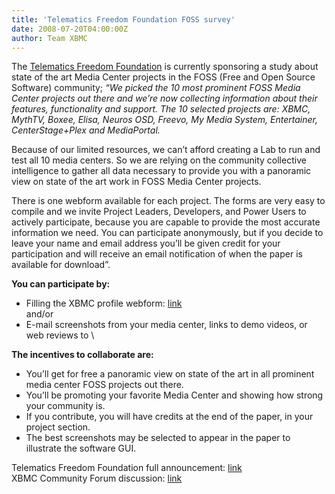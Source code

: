 ```yaml
---
title: 'Telematics Freedom Foundation FOSS survey'
date: 2008-07-20T04:00:00Z
author: Team XBMC
---
```

The [Telematics Freedom Foundation](http://www.telematicsfreedom.org) is currently sponsoring a study about state of the art Media Center projects in the FOSS (Free and Open Source Software) community; *“We picked the 10 most prominent FOSS Media Center projects out there and we’re now collecting information about their features, functionality and support. The 10 selected projects are: XBMC, MythTV, Boxee, Elisa, Neuros OSD, Freevo, My Media System, Entertainer, CenterStage+Plex and MediaPortal.*

 Because of our limited resources, we can’t afford creating a Lab to run and test all 10 media centers. So we are relying on the community collective intelligence to gather all data necessary to provide you with a panoramic view on state of the art work in FOSS Media Center projects.

 There is one webform available for each project. The forms are very easy to compile and we invite Project Leaders, Developers, and Power Users to actively participate, because you are capable to provide the most accurate information we need. You can participate anonymously, but if you decide to leave your name and email address you’ll be given credit for your participation and will receive an email notification of when the paper is available for download”.

 **You can participate by:**  
 * Filling the XBMC profile webform: [link](https://docs.google.com/forms/d/1eMBJhHbbBf66jmW1GdhPjDhD2H8ACJ5qHWkHIJoCdsI/viewform?key=pJJFyJNuvPdqe8vNmKY5sLw)  
 and/or  
 * E-mail screenshots from your media center, links to demo videos, or web reviews to \

 **The incentives to collaborate are:**  
 * You’ll get for free a panoramic view on state of the art in all prominent media center FOSS projects out there.  
 * You’ll be promoting your favorite Media Center and showing how strong your community is.  
 * If you contribute, you will have credits at the end of the paper, in your project section.  
 * The best screenshots may be selected to appear in the paper to illustrate the software GUI.

 Telematics Freedom Foundation full announcement: [link](http://www.telematicsfreedom.org/en/project/14/floss-media-center-state-art)  
 XBMC Community Forum discussion: [link](https://forum.kodi.tv/showthread.php?tid=34891)

 